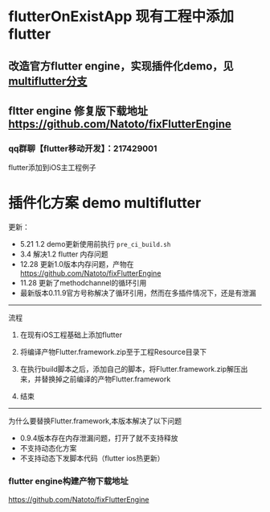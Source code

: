  
# flutterOnExistApp 现有工程中添加flutter

## 改造官方flutter engine，实现插件化demo，见[multiflutter分支](https://github.com/Natoto/flutterOnExistApp/tree/multiflutter) 

## fltter engine 修复版下载地址 https://github.com/Natoto/fixFlutterEngine 

### qq群聊【flutter移动开发】：217429001

flutter添加到iOS主工程例子 
# 插件化方案 demo multiflutter 

更新：
* 5.21 1.2 demo更新使用前执行 `pre_ci_build.sh`
* 3.4   解决1.2 flutter 内存问题
* 12.28 更新1.0版本内存问题，产物在 https://github.com/Natoto/fixFlutterEngine 
* 11.28 更新了methodchannel的循环引用
* 最新版本0.11.9官方号称解决了循环引用，然而在多插件情况下，还是有泄漏

---
流程

1. 在现有iOS工程基础上添加flutter

2. 将编译产物Flutter.framework.zip至于工程Resource目录下

3. 在执行build脚本之后，添加自己的脚本，将Flutter.framework.zip解压出来，并替换掉之前编译的产物Flutter.framework

4. 结束


---
为什么要替换Flutter.framework,本版本解决了以下问题

* 0.9.4版本存在内存泄漏问题，打开了就不支持释放
* 不支持动态化方案
* 不支持动态下发脚本代码（flutter ios热更新）

### flutter engine构建产物下载地址
https://github.com/Natoto/fixFlutterEngine 
